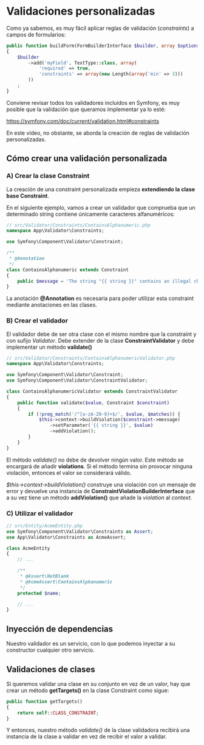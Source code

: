 Validaciones personalizadas
===========================

Como ya sabemos, es muy fácil aplicar reglas de validación (*constraints*) a campos de formularios:

```php
public function buildForm(FormBuilderInterface $builder, array $options)
{
    $builder
        ->add('myField', TextType::class, array(
            'required' => true,
            'constraints' => array(new Length(array('min' => 3)))
        ))
    ;
}
```

Conviene revisar todos los validadores incluídos en Symfony, es muy posible que la validación que queramos implementar ya lo esté:

https://symfony.com/doc/current/validation.html#constraints

En este vídeo, no obstante, se aborda la creación de reglas de validación personalizadas.

Cómo crear una validación personalizada
---------------------------------------

### A) Crear la clase Constraint

La creación de una constraint personalizada empieza **extendiendo la clase base Constraint**.

En el siguiente ejemplo, vamos a crear un validador que comprueba que un determinado string contiene únicamente caracteres alfanuméricos:

```php
// src/Validator/Constraints/ContainsAlphanumeric.php
namespace App\Validator\Constraints;

use Symfony\Component\Validator\Constraint;

/**
 * @Annotation
 */
class ContainsAlphanumeric extends Constraint
{
    public $message = 'The string "{{ string }}" contains an illegal character: it can only contain letters or numbers.';
}
```
 La anotación **@Annotation** es necesaria para poder utilizar esta constraint mediante anotaciones en las clases.

### B) Crear el validador

El validador debe de ser otra clase con el mismo nombre que la constraint y con sufijo *Validator*. Debe extender de la clase **ConstraintValidator** y debe implementar un método **validate()**

```php
// src/Validator/Constraints/ContainsAlphanumericValidator.php
namespace App\Validator\Constraints;

use Symfony\Component\Validator\Constraint;
use Symfony\Component\Validator\ConstraintValidator;

class ContainsAlphanumericValidator extends ConstraintValidator
{
    public function validate($value, Constraint $constraint)
    {
        if (!preg_match('/^[a-zA-Z0-9]+$/', $value, $matches)) {
            $this->context->buildViolation($constraint->message)
                ->setParameter('{{ string }}', $value)
                ->addViolation();
        }
    }
}
```

El método *validate()* no debe de devolver ningún valor. Este método se encargará de añadir **violations**. Si el método termina sin provocar ninguna violación, entonces el valor se considerará válido.

*$this->context->buildViolation()* construye una violación con un mensaje de error y devuelve una instancia de **ConstraintViolationBuilderInterface** que a su vez tiene un método **addViolation()** que añade la *violation* al *context*.

### C) Utilizar el validador

```php
// src/Entity/AcmeEntity.php
use Symfony\Component\Validator\Constraints as Assert;
use App\Validator\Constraints as AcmeAssert;

class AcmeEntity
{
    // ...

    /**
     * @Assert\NotBlank
     * @AcmeAssert\ContainsAlphanumeric
     */
    protected $name;

    // ...
}
```

Inyección de dependencias
-------------------------

Nuestro validador es un servicio, con lo que podemos inyectar a su constructor cualquier otro servicio.


Validaciones de clases
----------------------

Si queremos validar una clase en su conjunto en vez de un valor, hay que crear un método **getTargets()** en la clase Constraint como sigue:

```php
public function getTargets()
{
    return self::CLASS_CONSTRAINT;
}
```

Y entonces, nuestro método *validate()* de la clase validadora recibirá una instancia de la clase a validar en vez de recibir el valor a validar.

